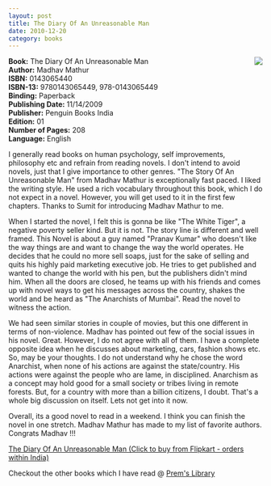 ```yaml
---
layout: post
title: The Diary Of An Unreasonable Man
date: 2010-12-20
category: books
---
```


<img style="clear: right; float: right; margin-bottom: 1em; margin-left: 1em;" 
src="{{site.url}}/img/the-diary-of-an-unreasonable-man-madhav-mathur.jpg"/>   

**Book:** The Diary Of An Unreasonable Man  
**Author:** Madhav Mathur  
**ISBN:** 0143065440  
**ISBN-13:** 9780143065449, 978-0143065449  
**Binding:** Paperback  
**Publishing Date:** 11/14/2009  
**Publisher:** Penguin Books India  
**Edition:** 01  
**Number of Pages:** 208  
**Language:** English  
  
I generally read books on human psychology, self improvements, philosophy etc and refrain from reading novels. I don't intend to avoid novels, just that I give importance to other genres. "The Story Of An Unreasonable Man" from Madhav Mathur is exceptionally fast paced. I liked the writing style. He used a rich vocabulary throughout this book, which I do not expect in a novel. However, you will get used to it in the first few chapters. Thanks to Sumit for introducing Madhav Mathur to me.  
  
When I started the novel, I felt this is gonna be like "The White Tiger", a negative poverty seller kind. But it is not. The story line is different and well framed. This Novel is about a guy named "Pranav Kumar" who doesn't like the way things are and want to change the way the world operates. He decides that he could no more sell soaps, just for the sake of selling and quits his highly paid marketing executive job. He tries to get published and wanted to change the world with his pen, but the publishers didn't mind him. When all the doors are closed, he teams up with his friends and comes up with novel ways to get his messages across the country, shakes the world and be heard as "The Anarchists of Mumbai". Read the novel to witness the action.  
  
We had seen similar stories in couple of movies, but this one different in terms of non-violence. Madhav has pointed out few of the social issues in his novel. Great. However, I do not agree with all of them. I have a complete opposite idea when he discusses about marketing, cars, fashion shows etc. So, may be your thoughts. I do not understand why he chose the word Anarchist, when none of his actions are against the state/country. His actions were against the people who are lame, in disciplined. Anarchism as a concept may hold good for a small society or tribes living in remote forests. But, for a country with more than a billion citizens, I doubt. That's a whole big discussion on itself. Lets not get into it now.  
  
Overall, its a good novel to read in a weekend. I think you can finish the novel in one stretch. Madhav Mathur has made to my list of favorite authors. Congrats Madhav !!!  
  
[The Diary Of An Unreasonable Man (Click to buy from Flipkart - orders within India)](http://www.flipkart.com/diary-unreasonable-man-madhav-mathur-book-0143065440?affid=INPremkblo)  

Checkout the other books which I have read @ [Prem's Library]({{site.url}}/books/)  

